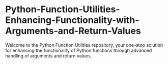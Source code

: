 # Python-Function-Utilities-Enhancing-Functionality-with-Arguments-and-Return-Values
Welcome to the Python Function Utilities repository, your one-stop solution for enhancing the functionality of Python functions through advanced handling of arguments and return values. 
